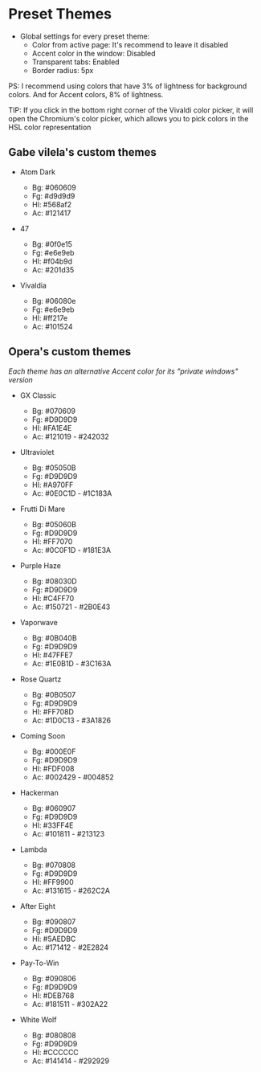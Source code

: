 # Preset Themes

- Global settings for every preset theme:
  - Color from active page: It's recommend to leave it disabled
  - Accent color in the window: Disabled
  - Transparent tabs: Enabled
  - Border radius: 5px

PS: I recommend using colors that have 3% of lightness for background colors.
And for Accent colors, 8% of lightness.

TIP: If you click in the bottom right corner of the Vivaldi color picker, it will open the Chromium's color picker,
which allows you to pick colors in the HSL color representation

## Gabe vilela's custom themes

- Atom Dark
  - Bg: #060609
  - Fg: #d9d9d9
  - Hl: #568af2
  - Ac: #121417

- 47
  - Bg: #0f0e15
  - Fg: #e6e9eb
  - Hl: #f04b9d
  - Ac: #201d35

- Vivaldia
  - Bg: #06080e
  - Fg: #e6e9eb
  - Hl: #ff217e
  - Ac: #101524

## Opera's custom themes

*Each theme has an alternative Accent color for its "private windows" version*

- GX Classic
  - Bg: #070609
  - Fg: #D9D9D9
  - Hl: #FA1E4E
  - Ac: #121019 - #242032

- Ultraviolet
  - Bg: #05050B
  - Fg: #D9D9D9
  - Hl: #A970FF
  - Ac: #0E0C1D - #1C183A

- Frutti Di Mare
  - Bg: #05060B
  - Fg: #D9D9D9
  - Hl: #FF7070
  - Ac: #0C0F1D - #181E3A

- Purple Haze
  - Bg: #08030D
  - Fg: #D9D9D9
  - Hl: #C4FF70
  - Ac: #150721 - #2B0E43

- Vaporwave
  - Bg: #0B040B
  - Fg: #D9D9D9
  - Hl: #47FFE7
  - Ac: #1E0B1D - #3C163A

- Rose Quartz
  - Bg: #0B0507
  - Fg: #D9D9D9
  - Hl: #FF708D
  - Ac: #1D0C13 - #3A1826

- Coming Soon
  - Bg: #000E0F
  - Fg: #D9D9D9
  - Hl: #FDF008
  - Ac: #002429 - #004852

- Hackerman
  - Bg: #060907
  - Fg: #D9D9D9
  - Hl: #33FF4E
  - Ac: #101811 - #213123

- Lambda
  - Bg: #070808
  - Fg: #D9D9D9
  - Hl: #FF9900
  - Ac: #131615 - #262C2A

- After Eight
  - Bg: #090807
  - Fg: #D9D9D9
  - Hl: #5AEDBC
  - Ac: #171412 - #2E2824

- Pay-To-Win
  - Bg: #090806
  - Fg: #D9D9D9
  - Hl: #DEB768
  - Ac: #181511 - #302A22

- White Wolf
  - Bg: #080808
  - Fg: #D9D9D9
  - Hl: #CCCCCC
  - Ac: #141414 - #292929
